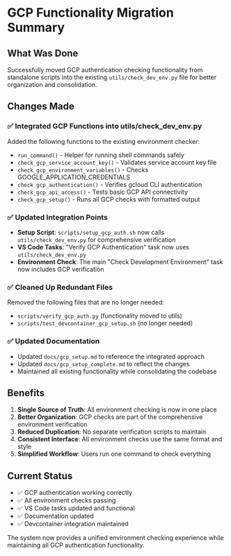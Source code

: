 # GCP Functionality Migration Summary

## What Was Done

Successfully moved GCP authentication checking functionality from standalone scripts into the existing `utils/check_dev_env.py` file for better organization and consolidation.

## Changes Made

### ✅ **Integrated GCP Functions into utils/check_dev_env.py**

Added the following functions to the existing environment checker:

- `run_command()` - Helper for running shell commands safely
- `check_gcp_service_account_key()` - Validates service account key file
- `check_gcp_environment_variables()` - Checks GOOGLE_APPLICATION_CREDENTIALS
- `check_gcp_authentication()` - Verifies gcloud CLI authentication
- `check_gcp_api_access()` - Tests basic GCP API connectivity
- `check_gcp_setup()` - Runs all GCP checks with formatted output

### ✅ **Updated Integration Points**

- **Setup Script**: `scripts/setup_gcp_auth.sh` now calls `utils/check_dev_env.py` for comprehensive verification
- **VS Code Tasks**: "Verify GCP Authentication" task now uses `utils/check_dev_env.py`
- **Environment Check**: The main "Check Development Environment" task now includes GCP verification

### ✅ **Cleaned Up Redundant Files**

Removed the following files that are no longer needed:

- `scripts/verify_gcp_auth.py` (functionality moved to utils)
- `scripts/test_devcontainer_gcp_setup.sh` (no longer needed)

### ✅ **Updated Documentation**

- Updated `docs/gcp_setup.md` to reference the integrated approach
- Updated `docs/gcp_setup_complete.md` to reflect the changes
- Maintained all existing functionality while consolidating the codebase

## Benefits

1. **Single Source of Truth**: All environment checking is now in one place
1. **Better Organization**: GCP checks are part of the comprehensive environment verification
1. **Reduced Duplication**: No separate verification scripts to maintain
1. **Consistent Interface**: All environment checks use the same format and style
1. **Simplified Workflow**: Users run one command to check everything

## Current Status

- ✅ GCP authentication working correctly
- ✅ All environment checks passing
- ✅ VS Code tasks updated and functional
- ✅ Documentation updated
- ✅ Devcontainer integration maintained

The system now provides a unified environment checking experience while maintaining all GCP authentication functionality.
